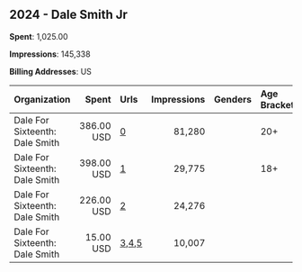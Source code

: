 ## 2024 - Dale Smith Jr 
**Spent**: 1,025.00

**Impressions**: 145,338

**Billing Addresses**: US

|Organization|Spent|Urls|Impressions|Genders|Age Brackets|Country Codes|
|:---|---:|:---|---:|:---|:---|:---|
|Dale For Sixteenth: Dale Smith|386.00 USD|[0](https://www.snap.com/political-ads/asset/e2b38f185c6dfe9db471f2cd768a610904735924adbeba3bd9d8c2d086d4850f?mediaType=mp4)|81,280||20+|united states|
|Dale For Sixteenth: Dale Smith|398.00 USD|[1](https://www.snap.com/political-ads/asset/a999251f0436114f433a7f35eeec2b6a84cd0d35c8542922f2415982ed4fcd8d?mediaType=mp4)|29,775||18+|united states|
|Dale For Sixteenth: Dale Smith|226.00 USD|[2](https://www.snap.com/political-ads/asset/a23c555979b239bd4fcffef7323db66df2f4b81b273b8069683118d01c4b91d4?mediaType=mp4)|24,276|||united states|
|Dale For Sixteenth: Dale Smith|15.00 USD|[3](https://www.snap.com/political-ads/asset/193b40ab5bc90f8d2c389e1e4bec11f215a1ed12464481eba581a65a2b285a0a?mediaType=mp4),[4](https://www.snap.com/political-ads/asset/0047922de2ed3971da70af50d8d12f8ea695d7d5b422f5771b479972d910147d?mediaType=mp4),[5](https://www.snap.com/political-ads/asset/0df911739fb6555bbca4bdfdd40e4cfd2265a06f38950f0673b6f56a0ce6299e?mediaType=mp4)|10,007|||united states|
